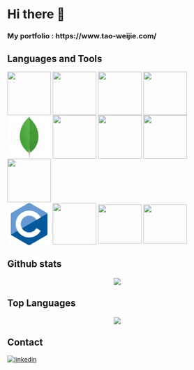 # Hi there 👋

<h3 style={{display: "inline"}}>My portfolio : https://www.tao-weijie.com/</h3>

## Languages and Tools


<div>
    <div alt="web programming langages">
        <img src="https://github.com/yurijserrano/Github-Profile-Readme-Logos/blob/master/programming%20languages/typescript.svg" width="100" height="100" align="center"/>
        <img src="https://github.com/yurijserrano/Github-Profile-Readme-Logos/blob/master/programming%20languages/javascript.svg" width="100" height="100" align="center"/>
    	<img src="https://github.com/yurijserrano/Github-Profile-Readme-Logos/blob/master/frameworks/react.svg" width="100" height="100" align="center"/>
    	<img src="https://github.com/yurijserrano/Github-Profile-Readme-Logos/blob/master/frameworks/nodejs.svg" width="100" height="100" align="center"/>
    	<img src="https://github.com/devicons/devicon/blob/master/icons/mongodb/mongodb-original.svg" width="100" height="100" align="center"/>
    	<img src="https://github.com/yurijserrano/Github-Profile-Readme-Logos/blob/master/databases/postgresql.svg" width="100" height="100" align="center"/>
    	<img src="https://github.com/yurijserrano/Github-Profile-Readme-Logos/blob/master/others/html.svg" width="100" height="100" align="center"/>
    	<img src="https://github.com/yurijserrano/Github-Profile-Readme-Logos/blob/master/others/css.svg" width="100" height="100" align="center"/>
      <img src="https://raw.githubusercontent.com/yurijserrano/Github-Profile-Readme-Logos/f994c418a134b58c4aec11152f6a4a33fa89da26/cloud/docker.svg" width="100" height="100" align="center"/>
    </div>
    <div alt="Algorithm and Functional programming">
        <img src="https://github.com/devicons/devicon/blob/master/icons/c/c-original.svg" width="100" height="100" align="center"/>
        <img src="https://github.com/isocpp/logos/blob/master/cpp_logo.svg" width="100" height="95" align="center" />
    	  <img src="https://github.com/yurijserrano/Github-Profile-Readme-Logos/blob/master/programming%20languages/bash.svg" width="100" height="90" align="center"/>
        <img src="https://raw.githubusercontent.com/yurijserrano/Github-Profile-Readme-Logos/master/ides/goland.png" width="100" height="90" align="center"/>
    </div>

</div>

## Github stats

<div align="center">
<img src="https://github-readme-stats.vercel.app/api?username=taovc&show_icons=true&count_private=true&theme=radical&include_all_commits=true&card_width=700&custom_title=taovc%27s%20Stats%20%28private%20repositories%20are%20not%20included%29" align="center"/>
</div>

## Top Languages
<div align="center">
<img src="https://github-readme-stats.vercel.app/api/top-langs/?username=taovc&count_private=true&theme=radical&custom_title=taovc%27s%20Top%20Language%20%28private%20repositories%20are%20not%20included%29&card_width=700" align="center"/>
</div>

## Contact

[![linkedin](https://img.shields.io/badge/LinkedIn-blue?style=flat&logo=linkedin&labelColor=blue)](https://www.linkedin.com/in/tao-weijie-880bab1b8/)
